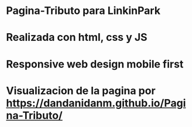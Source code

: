 # Pagina-Tributo para LinkinPark
# Realizada con html, css y JS 
# Responsive web design mobile first
# Visualizacion  de la pagina por https://dandanidanm.github.io/Pagina-Tributo/